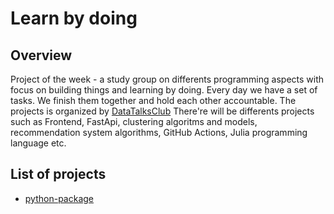 # Learn by doing
## Overview
Project of the week - a study group on differents programming aspects with focus on building things and learning by doing.
Every day we have a set of tasks. We finish them together and hold each other accountable.
The projects is organized by [DataTalksClub](https://github.com/DataTalksClub)
There're will be differents projects such as Frontend, FastApi, clustering algoritms and models, recommendation system algorithms, GitHub Actions, Julia programming language etc.
## List of projects
- [python-package](https://github.com/tmeach/project-of-the-week/tree/main/PackagingPythonProjects)
